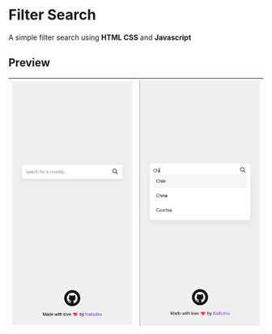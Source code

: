 # Filter Search
A simple filter search using **HTML CSS** and **Javascript**

## Preview


|![alt text](</assets/filter-img.png>) | ![alt text](</assets/filter-img-2.png>)                          |
|-----------------------------|-----------------------------|
